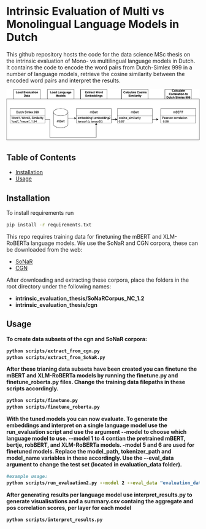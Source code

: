 # Intrinsic Evaluation of Multi vs Monolingual Language Models in Dutch

This github repository hosts the code for the data science MSc thesis on the intrinsic evaluation of Mono- vs multilingual language models in Dutch.
It contains the code to encode the word pairs from Dutch-Simlex 999 in a number of language models, retrieve the cosine similarity between the encoded word pairs and interpret the results.

![Language Models](visualisation/single_process.png)

## Table of Contents

- [Installation](#installation)
- [Usage](#usage)

## Installation

To install requirements run 
```sh
pip install -r requirements.txt
```

This repo requires training data for finetuning the mBERT and XLM-RoBERTa language models. We use the SoNaR and CGN corpora, these can be downloaded from the web:


- [SoNaR](https://taalmaterialen.ivdnt.org/download/tstc-sonar-corpus/)
- [CGN](https://taalmaterialen.ivdnt.org/download/tstc-corpus-gesproken-nederlands/)


After downloading and extracting these corpora, place the folders in the root directory under the following names:

- <b>intrinsic_evaluation_thesis/SoNaRCorpus_NC_1.2<b>
- <b>intrinsic_evaluation_thesis/cgn<b>

## Usage

To create data subsets of the cgn and SoNaR corpora:
```sh
python scripts/extract_from_cgn.py
python scripts/extract_from_SoNaR.py
```

After these trianing data subsets have been created you can finetune the mBERT and XLM-RoBERTa models by running the finetune.py and finetune_roberta.py files. Change the training data filepaths in these scripts accordingly.

```sh
python scripts/finetune.py
python scripts/finetune_roberta.py
```

With the tuned models you can now evaluate. To generate the embeddings and interpret on a single language model use the run_evaluation script and use the argument --model to choose which language model to use. --model 1 to 4 contian the pretrained mBERT, bertje, robBERT, and XLM-RoBERTa models. -model 5 and 6 are used for finetuned models. Replace the model_path, tokenizer_path and model_name variables in these accordingly. Use the --eval_data argument to change the test set (located in evaluation_data folder). 

```sh
#example usage:
python scripts/run_evaluation2.py --model 2 --eval_data "evaluation_data/manual_compounds_0.txt"
```
After generating results per language model use interpret_results.py to generate visualisations and a summary.csv containg the aggregate and pos correlation scores, per layer for each model
```sh
python scripts/interpret_results.py
```

